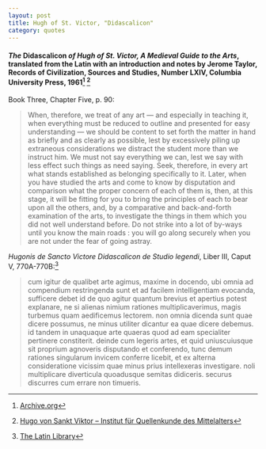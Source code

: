 ```yaml
---
layout: post
title: Hugh of St. Victor, "Didascalicon"
category: quotes
---
```


#### *The* Didascalicon *of Hugh of St. Victor, A Medieval Guide to the Arts*, translated from the Latin with an introduction and notes by Jerome Taylor, Records of Civilization, Sources and Studies, Number LXIV, Columbia University Press, 1961[^1] [^2]

[^1]: [Archive.org](https://archive.org/details/didascaliconmedi00hugh/page/n3/mode/2up)

[^2]: [Hugo von Sankt Viktor – Institut für Quellenkunde des Mittelalters](https://hugo.sankt-georgen.de/forschung/edition.php)

Book Three, Chapter Five, p. 90:

> When, therefore, we treat of any art — and especially in teaching it, when everything must be reduced to outline and presented for easy understanding — we should be content to set forth the matter in hand as briefly and as clearly as possible, lest by excessively piling up extraneous considerations we distract the student more than we instruct him. We must not say everything we can, lest we say with less effect such things as need saying. Seek, therefore, in every art what stands established as belonging specifically to it. Later, when you have studied the arts and come to know by disputation and comparison what the proper concern of each of them is, then, at this stage, it will be fitting for you to bring the principles of each to bear upon all the others, and, by a comparative and back-and-forth examination of the arts, to investigate the things in them which you did not well understand before. Do not strike into a lot of by-ways until you know the main roads : you will go along securely when you are not under the fear of going astray.

*Hugonis de Sancto Victore Didascalicon de Studio legendi*, Liber III, Caput V, 770A-770B:[^3]

> cum igitur de qualibet arte agimus, maxime in docendo, ubi omnia ad compendium restringenda sunt et ad facilem intelligentiam evocanda, sufficere debet id de quo agitur quantum brevius et apertius potest explanare, ne si alienas nimium rationes multiplicaverimus, magis turbemus quam aedificemus lectorem. non omnia dicenda sunt quae dicere possumus, ne minus utiliter dicantur ea quae dicere debemus. id tandem in unaquaque arte quaeras quod ad eam specialiter pertinere constiterit. deinde cum legeris artes, et quid uniuscuiusque sit proprium agnoveris disputando et conferendo, tunc demum rationes singularum invicem conferre licebit, et ex alterna consideratione vicissim quae minus prius intellexeras investigare. noli multiplicare diverticula quoadusque semitas didiceris. securus discurres cum errare non timueris.

[^3]: [The Latin Library](https://www.thelatinlibrary.com/hugo.html)